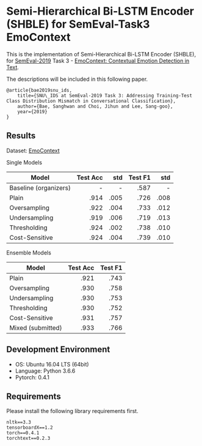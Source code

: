 # Semi-Hierarchical Bi-LSTM Encoder (SHBLE) for SemEval-Task3 EmoContext
This is the implementation of Semi-Hierarchical Bi-LSTM Encoder (SHBLE), for [SemEval-2019](http://alt.qcri.org/semeval2019/) Task 3 - [EmoContext: Contextual Emotion Detection in Text](https://www.humanizing-ai.com/emocontext.html).

The descriptions will be included in this following paper.

    @article{bae2019snu_ids,
        title={SNU\_IDS at SemEval-2019 Task 3: Addressing Training-Test Class Distribution Mismatch in Conversational Classification},
        author={Bae, Sanghwan and Choi, Jihun and Lee, Sang-goo},
        year={2019}
    }

## Results
Dataset: [EmoContext](https://www.humanizing-ai.com/emocontext.html)

Single Models

| Model | Test Acc | std | Test F1 | std |
| ----- | ------------: | -----------: | -----------: | -----------: |
| Baseline (organizers) | - | - | .587 | - |
| Plain | .914 | .005 | .726 | .008 |
| Oversampling | .922 | .004 | .733 | .012 |
| Undersampling | .919 | .006 | .719 | .013 |
| Thresholding | .924 | .002 | .738 | .010 |
| Cost-Sensitive | .924 | .004 | .739 | .010 |


Ensemble Models

| Model | Test Acc | Test F1 |
| ----- | ------------: | -----------: |
| Plain | .921 | .743 |
| Oversampling | .930 | .758 |
| Undersampling | .930 | .753 |
| Thresholding | .930 | .752 |
| Cost-Sensitive | .931 | .757 |
| Mixed (submitted) | .933 | .766 |

## Development Environment
- OS: Ubuntu 16.04 LTS (64bit)
- Language: Python 3.6.6
- Pytorch: 0.4.1

## Requirements
Please install the following library requirements first.

    nltk==3.3
    tensorboardX==1.2
    torch==0.4.1
    torchtext==0.2.3
